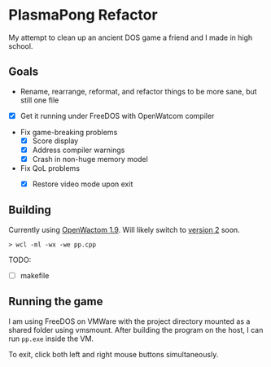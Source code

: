 # PlasmaPong Refactor

My attempt to clean up an ancient DOS game a friend and I made in high school.

## Goals

- Rename, rearrange, reformat, and refactor things to be more sane, but still one file
- [X] Get it running under FreeDOS with OpenWatcom compiler
- Fix game-breaking problems
    - [X] Score display
    - [X] Address compiler warnings
    - [X] Crash in non-huge memory model
- Fix QoL problems
    - [X] Restore video mode upon exit


## Building

Currently using [OpenWactom 1.9](http://openwatcom.org/ftp/install/). Will likely switch to [version 2](https://github.com/open-watcom/open-watcom-v2) soon.

```
> wcl -ml -wx -we pp.cpp
```

TODO:

- [ ] makefile

## Running the game


I am using FreeDOS on VMWare with the project directory mounted as a shared folder using vmsmount. After building the program on the host, I can run `pp.exe` inside the VM.

To exit, click both left and right mouse buttons simultaneously.
